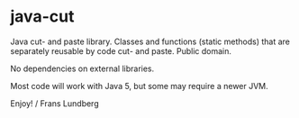 # java-cut

Java cut- and paste library. Classes and functions (static methods) that are separately reusable
by code cut- and paste. Public domain.

No dependencies on external libraries.

Most code will work with Java 5, but some may require a newer JVM.

Enjoy! / Frans Lundberg

